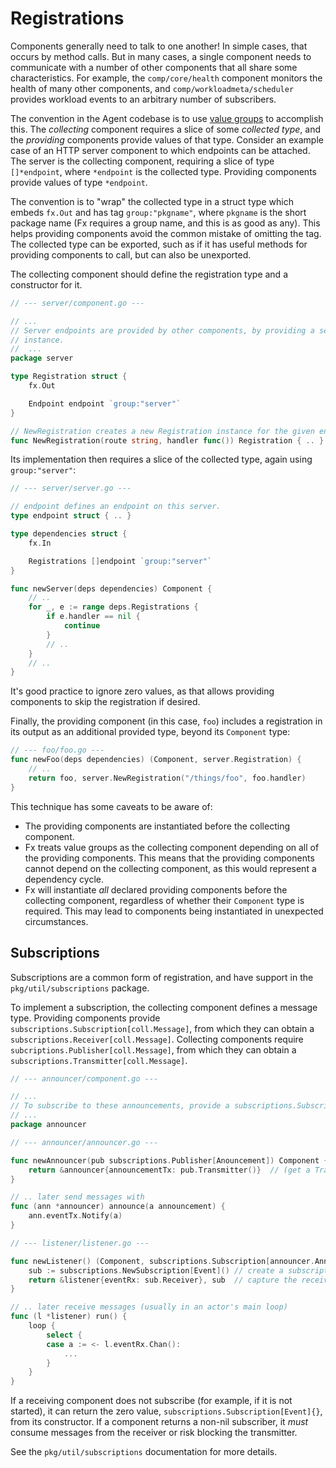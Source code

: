 # Registrations

Components generally need to talk to one another!
In simple cases, that occurs by method calls.
But in many cases, a single component needs to communicate with a number of other components that all share some characteristics.
For example, the `comp/core/health` component monitors the health of many other components, and `comp/workloadmeta/scheduler` provides workload events to an arbitrary number of subscribers.

The convention in the Agent codebase is to use [value groups](./fx.md#value-groups) to accomplish this.
The _collecting_ component requires a slice of some _collected type_, and the _providing_ components provide values of that type.
Consider an example case of an HTTP server component to which endpoints can be attached.
The server is the collecting component, requiring a slice of type `[]*endpoint`, where `*endpoint` is the collected type.
Providing components provide values of type `*endpoint`.

The convention is to "wrap" the collected type in a struct type which embeds `fx.Out` and has tag `group:"pkgname"`, where `pkgname` is the short package name (Fx requires a group name, and this is as good as any).
This helps providing components avoid the common mistake of omitting the tag.
The collected type can be exported, such as if it has useful methods for providing components to call, but can also be unexported.

The collecting component should define the registration type and a constructor for it.

```go
// --- server/component.go ---

// ...
// Server endpoints are provided by other components, by providing a server.Registration
// instance.
//  ...
package server

type Registration struct {
    fx.Out

    Endpoint endpoint `group:"server"`
}

// NewRegistration creates a new Registration instance for the given endpoint.
func NewRegistration(route string, handler func()) Registration { .. }
```

Its implementation then requires a slice of the collected type, again using `group:"server"`:

```go
// --- server/server.go ---

// endpoint defines an endpoint on this server.
type endpoint struct { .. }

type dependencies struct {
    fx.In

    Registrations []endpoint `group:"server"`
}

func newServer(deps dependencies) Component {
    // ..
    for _, e := range deps.Registrations {
        if e.handler == nil {
            continue
        }
        // ..
    }
    // ..
}
```

It's good practice to ignore zero values, as that allows providing components to skip
the registration if desired.

Finally, the providing component (in this case, `foo`) includes a registration in its output as an additional provided type, beyond its `Component` type:

```go
// --- foo/foo.go ---
func newFoo(deps dependencies) (Component, server.Registration) {
    // ..
    return foo, server.NewRegistration("/things/foo", foo.handler)
}
```

This technique has some caveats to be aware of:

 * The providing components are instantiated before the collecting component.
 * Fx treats value groups as the collecting component depending on all of the providing components.
   This means that the providing components cannot depend on the collecting component, as this would represent a dependency cycle.
 * Fx will instantiate _all_ declared providing components before the collecting component, regardless of whether their `Component` type is required.
   This may lead to components being instantiated in unexpected circumstances.

## Subscriptions

Subscriptions are a common form of registration, and have support in the `pkg/util/subscriptions` package.

To implement a subscription, the collecting component defines a message type.
Providing components provide `subscriptions.Subscription[coll.Message]`, from which they can obtain a `subscriptions.Receiver[coll.Message]`.
Collecting components require `subcriptions.Publisher[coll.Message]`, from which they can obtain a `subscriptions.Transmitter[coll.Message]`.

```go
// --- announcer/component.go ---

// ...
// To subscribe to these announcements, provide a subscriptions.Subscription[announcer.Announcement].
// ...
package announcer
```

```go
// --- announcer/announcer.go ---

func newAnnouncer(pub subscriptions.Publisher[Anouncement]) Component {
    return &announcer{announcementTx: pub.Transmitter()}  // (get a Transmitter from the Publisher)
}

// .. later send messages with 
func (ann *announcer) announce(a announcement) {
    ann.eventTx.Notify(a)
}
```

```go
// --- listener/listener.go ---

func newListener() (Component, subscriptions.Subscription[announcer.Announcement]) {
    sub := subscriptions.NewSubscription[Event]() // create a subscription
    return &listener{eventRx: sub.Receiver}, sub  // capture the receiver, and return the subscription
}

// .. later receive messages (usually in an actor's main loop)
func (l *listener) run() {
    loop {
        select {
        case a := <- l.eventRx.Chan():
            ...
        }
    }
}
```

If a receiving component does not subscribe (for example, if it is not started), it can return the zero value, `subscriptions.Subscription[Event]{}`, from its constructor.
If a component returns a non-nil subscriber, it _must_ consume messages from the receiver or risk blocking the transmitter.

See the `pkg/util/subscriptions` documentation for more details.
